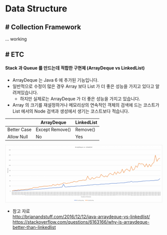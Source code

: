 # Data Structure

## # Collection Framework

... working

## # ETC

#### Stack 과 Queue 를 만드는데 적합한 구현체 (ArrayDeque vs LinkedList)
- ArrayDeque 는 Java 6 에 추가된 기능입니다.
- 일반적으로 수정이 많은 경우 Array 보다 List 가 더 좋은 성능을 가지고 있다고 알려져있습니다.
    - 하지만 실제로는 ArrayDeque 가 더 좋은 성능을 가지고 있습니다.
- Array 의 크기를 재설정하거나 메모리상의 연속적인 객체의 검색에 드는 코스트가 List 에서의 Node 검색과 생성에서 생기는 코스트보다 적습니다.

|             | ArrayDeque      | LinkedList   |
| ----------- | --------------- | ------------ |
| Better Case | Except Remove() | Remove()     |
| Allow Null  | No              | Yes          |

![](../image/CS/Data%20Structure_ArrayDequevsLinkedList.png)

- 참고 자료  
http://brianandstuff.com/2016/12/12/java-arraydeque-vs-linkedlist/  
https://stackoverflow.com/questions/6163166/why-is-arraydeque-better-than-linkedlist
